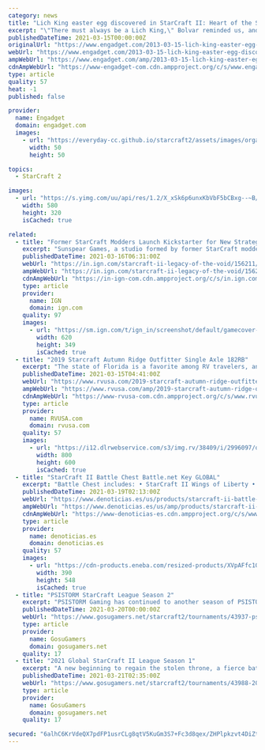 ```yaml
---
category: news
title: "Lich King easter egg discovered in StarCraft II: Heart of the Swarm"
excerpt: "\"There must always be a Lich King,\" Bolvar reminded us, and he really, really meant it. Across all realities, in every Blizzard intellectual property, there must be a Lich King. That's right, take ..."
publishedDateTime: 2021-03-15T00:00:00Z
originalUrl: "https://www.engadget.com/2013-03-15-lich-king-easter-egg-discovered-in-starcraft-ii-heart-of-the-sw.html"
webUrl: "https://www.engadget.com/2013-03-15-lich-king-easter-egg-discovered-in-starcraft-ii-heart-of-the-sw.html"
ampWebUrl: "https://www.engadget.com/amp/2013-03-15-lich-king-easter-egg-discovered-in-starcraft-ii-heart-of-the-sw.html"
cdnAmpWebUrl: "https://www-engadget-com.cdn.ampproject.org/c/s/www.engadget.com/amp/2013-03-15-lich-king-easter-egg-discovered-in-starcraft-ii-heart-of-the-sw.html"
type: article
quality: 57
heat: -1
published: false

provider:
  name: Engadget
  domain: engadget.com
  images:
    - url: "https://everyday-cc.github.io/starcraft2/assets/images/organizations/engadget.com-50x50.jpg"
      width: 50
      height: 50

topics:
  - StarCraft 2

images:
  - url: "https://s.yimg.com/uu/api/res/1.2/X_xSk6p6unxKbVbF5bCBxg--~B/aD0zMjA7dz01ODA7YXBwaWQ9eXRhY2h5b24-/https://www.blogcdn.com/wow.joystiq.com/media/2013/03/lichkingsc2header-1363381362.jpg"
    width: 580
    height: 320
    isCached: true

related:
  - title: "Former StarCraft Modders Launch Kickstarter for New Strategy Game"
    excerpt: "Sunspear Games, a studio formed by former StarCraft modders, has launched a Kickstarter campaign for its own real-time strategy game. Titled Immortal: Gates of Pyre, the campaign has surpassed its ..."
    publishedDateTime: 2021-03-16T06:31:00Z
    webUrl: "https://in.ign.com/starcraft-ii-legacy-of-the-void/156211/news/former-starcraft-modders-launch-kickstarter-for-new-strategy-game"
    ampWebUrl: "https://in.ign.com/starcraft-ii-legacy-of-the-void/156211/news/former-starcraft-modders-launch-kickstarter-for-new-strategy-game?amp=1"
    cdnAmpWebUrl: "https://in-ign-com.cdn.ampproject.org/c/s/in.ign.com/starcraft-ii-legacy-of-the-void/156211/news/former-starcraft-modders-launch-kickstarter-for-new-strategy-game?amp=1"
    type: article
    provider:
      name: IGN
      domain: ign.com
    quality: 97
    images:
      - url: "https://sm.ign.com/t/ign_in/screenshot/default/gamecover-art_nka4.620.jpg"
        width: 620
        height: 349
        isCached: true
  - title: "2019 Starcraft Autumn Ridge Outfitter Single Axle 182RB"
    excerpt: "The state of Florida is a favorite among RV travelers, and it isn’t hard to understand why. Snowbirds flock to The Sunshine State in the winter months, and many full-time RVers choose Florida as their domicile state because of the legal perks like no ..."
    publishedDateTime: 2021-03-15T04:41:00Z
    webUrl: "https://www.rvusa.com/2019-starcraft-autumn-ridge-outfitter-single-axle-182rb-travel-trailer-2996097"
    ampWebUrl: "https://www.rvusa.com/amp/2019-starcraft-autumn-ridge-outfitter-single-axle-182rb-travel-trailer-2996097"
    cdnAmpWebUrl: "https://www-rvusa-com.cdn.ampproject.org/c/s/www.rvusa.com/amp/2019-starcraft-autumn-ridge-outfitter-single-axle-182rb-travel-trailer-2996097"
    type: article
    provider:
      name: RVUSA.com
      domain: rvusa.com
    quality: 57
    images:
      - url: "https://i12.dlrwebservice.com/s3/img.rv/38409/i/2996097/o/1_38409_2996097_120525163.jpg"
        width: 800
        height: 600
        isCached: true
  - title: "StarCraft II Battle Chest Battle.net Key GLOBAL"
    excerpt: "Battle Chest includes: • StarCraft II Wings of Liberty • StarCraft II Heart of the Swarm Expansion Starcraft II:"
    publishedDateTime: 2021-03-19T02:13:00Z
    webUrl: "https://www.denoticias.es/us/products/starcraft-ii-battle-chest-battlenet-key-global.html"
    ampWebUrl: "https://www.denoticias.es/us/amp/products/starcraft-ii-battle-chest-battlenet-key-global.html"
    cdnAmpWebUrl: "https://www-denoticias-es.cdn.ampproject.org/c/s/www.denoticias.es/us/amp/products/starcraft-ii-battle-chest-battlenet-key-global.html"
    type: article
    provider:
      name: denoticias.es
      domain: denoticias.es
    quality: 57
    images:
      - url: "https://cdn-products.eneba.com/resized-products/XVpAFfc1GBNazQ6DVlBENYDzcZn-gCBY0WaS2U7asvs_390x400_1x-0.jpeg"
        width: 390
        height: 548
        isCached: true
  - title: "PSISTORM StarCraft League Season 2"
    excerpt: "PSISTORM Gaming has continued to another season of PSISTORM StarCraft League it will be conducted in the Philippines show support to StarCraft 2 in the Philippines. The season 2 are now open for not only the Filipinos but for the players all over."
    publishedDateTime: 2021-03-20T00:00:00Z
    webUrl: "https://www.gosugamers.net/starcraft2/tournaments/43937-psistorm-starcraft-league-season-2"
    type: article
    provider:
      name: GosuGamers
      domain: gosugamers.net
    quality: 17
  - title: "2021 Global StarCraft II League Season 1"
    excerpt: "A new beginning to regain the stolen throne, a fierce battle unchanged this year. GSL 's league system has been changed from this year to a Code S 16 round from Code A 16 round . -The Code S Round of 16 Group Stage begins with 8 players who won the Code A ..."
    publishedDateTime: 2021-03-21T02:35:00Z
    webUrl: "https://www.gosugamers.net/starcraft2/tournaments/43988-2021-global-starcraft-ii-league-season-1"
    type: article
    provider:
      name: GosuGamers
      domain: gosugamers.net
    quality: 17

secured: "6alhC6KrVdeQX7pdFP1usrCLg8qtV5KuGm3S7+Fc3d8qex/ZHPlpkzvt4DiZtAiu2D8iEVa4AGYHbGbMdz+9wFwBAZdb8O7jd4f5K00k74TCIXRKbT30vI9WbUOyROOgLQayRVUKgby+uvPooi7cgUXNPf9P/zmAozkbLSuwQ3UbcFbno3E+QvZLJ8C+LhX7nbT4KZDhMqmueE590w98czfzCImIcLXKqXz4hGLvGF5KJ4AvKMMMYWLLIu1ocnS/L1JnCFHJE5T3uIJFp2l7k4lvjiApl5dru2Ostvwo64g0XB7f7087kp3Us1C46FZr+uM4l5oHf80f8H3/Av8OCmO6Vu3JgXR3u5Qzh+ZOy54=;G/g/57LT4lkcJaVZAamsUQ=="
---
```


